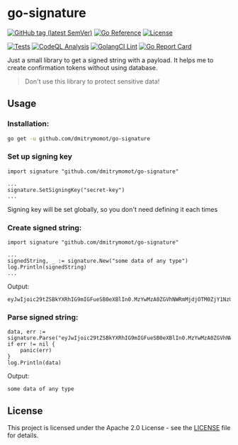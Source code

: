 # go-signature

[![GitHub tag (latest SemVer)](https://img.shields.io/github/tag/dmitrymomot/go-signature)](https://github.com/dmitrymomot/go-signature)
[![Go Reference](https://pkg.go.dev/badge/github.com/dmitrymomot/go-signature.svg)](https://pkg.go.dev/github.com/dmitrymomot/go-signature)
[![License](https://img.shields.io/github/license/dmitrymomot/go-signature)](https://github.com/dmitrymomot/go-signature/blob/main/LICENSE)

[![Tests](https://github.com/dmitrymomot/go-signature/actions/workflows/tests.yml/badge.svg)](https://github.com/dmitrymomot/go-signature/actions/workflows/tests.yml)
[![CodeQL Analysis](https://github.com/dmitrymomot/go-signature/actions/workflows/codeql-analysis.yml/badge.svg)](https://github.com/dmitrymomot/go-signature/actions/workflows/codeql-analysis.yml)
[![GolangCI Lint](https://github.com/dmitrymomot/go-signature/actions/workflows/golangci-lint.yml/badge.svg)](https://github.com/dmitrymomot/go-signature/actions/workflows/golangci-lint.yml)
[![Go Report Card](https://goreportcard.com/badge/github.com/dmitrymomot/go-signature)](https://goreportcard.com/report/github.com/dmitrymomot/go-signature)

Just a small library to get a signed string with a payload.
It helps me to create confirmation tokens without using database.
> Don't use this library to protect sensitive data!

## Usage

### Installation:
```bash
go get -u github.com/dmitrymomot/go-signature
```

### Set up signing key
```golang
import signature "github.com/dmitrymomot/go-signature"

...
signature.SetSigningKey("secret-key")
...
```
Signing key will be set globally, so you don't need defining it each times

### Create signed string:
```golang
import signature "github.com/dmitrymomot/go-signature"

...
signedString, _ := signature.New("some data of any type")
log.Println(signedString)
...
```
Output:
```
eyJwIjoic29tZSBkYXRhIG9mIGFueSB0eXBlIn0.MzYwMzA0ZGVhNWRmMjdjOTM0ZjY1NzU3YWUwM2I0MDZmODRiMzRiMw
```

### Parse signed string:
```golang
data, err := signature.Parse("eyJwIjoic29tZSBkYXRhIG9mIGFueSB0eXBlIn0.MzYwMzA0ZGVhNWRmMjdjOTM0ZjY1NzU3YWUwM2I0MDZmODRiMzRiMw")
if err != nil {
    panic(err)
}
log.Println(data)
```
Output:
```
some data of any type
```

## License

This project is licensed under the Apache 2.0 License - see the [LICENSE](LICENSE) file for details.
